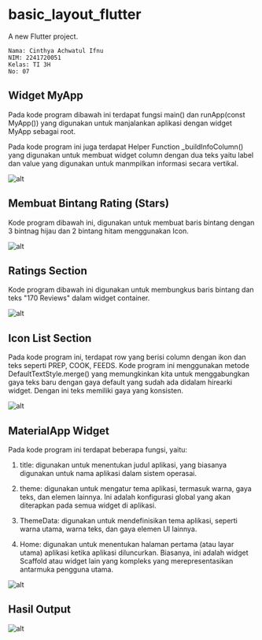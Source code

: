 # basic_layout_flutter

A new Flutter project.

    Nama: Cinthya Achwatul Ifnu
    NIM: 2241720051
    Kelas: TI 3H
    No: 07

## **Widget MyApp**

Pada kode program dibawah ini terdapat fungsi main() dan runApp(const MyApp()) yang digunakan untuk manjalankan aplikasi dengan widget MyApp sebagai root. 

Pada kode program ini juga terdapat Helper Function _buildInfoColumn() yang digunakan untuk membuat widget column dengan dua teks yaitu label dan value yang digunakan untuk manmpilkan informasi secara vertikal.

![alt](/images/01.png)

## **Membuat Bintang Rating (Stars)**

Kode program dibawah ini, digunakan untuk membuat baris bintang dengan 3 bintnag hijau dan 2 bintang hitam menggunakan Icon.

![alt](/images/02.png)

## **Ratings Section**

Kode program dibawah ini digunakan untuk membungkus baris bintang dan teks "170 Reviews" dalam widget container.

![alt](/images/03.png)

## **Icon List Section**

Pada kode program ini, terdapat row yang berisi column dengan ikon dan teks seperti PREP, COOK, FEEDS. Kode program ini menggunakan metode DefaultTextStyle.merge() yang memungkinkan kita untuk menggabungkan gaya teks baru dengan gaya default yang sudah ada didalam hirearki widget. Dengan ini teks memiliki gaya yang konsisten.

![alt](/images/04.png)

## **MaterialApp Widget**

Pada kode program ini terdapat beberapa fungsi, yaitu:
1. title: digunakan untuk menentukan judul aplikasi, yang biasanya digunakan untuk nama aplikasi dalam sistem operasai.

2. theme: digunakan untuk mengatur tema aplikasi, termasuk warna, gaya teks, dan elemen lainnya. Ini adalah konfigurasi global yang akan diterapkan pada semua widget di aplikasi.

3. ThemeData: digunakan untuk mendefinisikan tema aplikasi, seperti warna utama, warna teks, dan gaya elemen UI lainnya.

4. Home: digunakan untuk menentukan halaman pertama (atau layar utama) aplikasi ketika aplikasi diluncurkan. Biasanya, ini adalah widget Scaffold atau widget lain yang kompleks yang merepresentasikan antarmuka pengguna utama.

![alt](/images/05.png)

## **Hasil Output**
![alt](/images/06.png)
